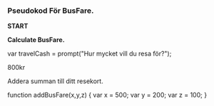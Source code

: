 

### Pseudokod För BusFare.


**START**

**Calculate BusFare.**

var travelCash = prompt("Hur mycket vill du resa för?");

800kr

Addera summan till ditt resekort.

function addBusFare(x,y,z) {
   var x = 500;
   var y = 200;
   var z = 100;
}


